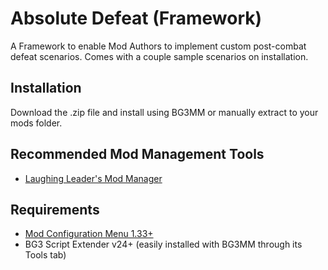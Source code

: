 # Absolute Defeat (Framework)

A Framework to enable Mod Authors to implement custom post-combat defeat scenarios. Comes with a couple sample scenarios on installation.

## Installation

Download the .zip file and install using BG3MM or manually extract to your mods folder.

## Recommended Mod Management Tools
- [Laughing Leader's Mod Manager](https://github.com/LaughingLeader/BG3ModManager)

## Requirements

- [Mod Configuration Menu 1.33+](https://www.nexusmods.com/baldursgate3/mods/9162)
- BG3 Script Extender v24+ (easily installed with BG3MM through its Tools tab)
